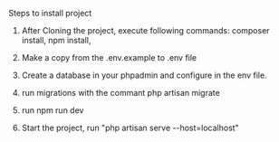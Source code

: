 
Steps to install project
1. After Cloning the project, execute following commands: 
    composer install,
    npm install, 

2. Make a copy from the .env.example to .env file
3. Create a database in your phpadmin and configure in the env file.
4. run migrations with the commant php artisan migrate
5. run npm run dev
6. Start the project, run "php artisan serve --host=localhost" 


